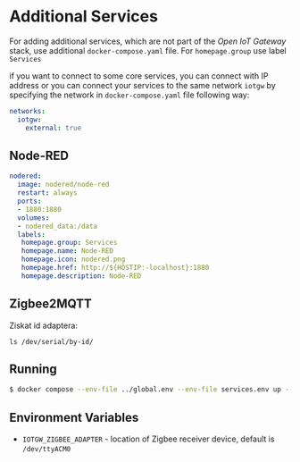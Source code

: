 # Additional Services

For adding additional services, which are not part of the *Open IoT Gateway* stack, use additional `docker-compose.yaml` file. For `homepage.group` use label `Services`

if you want to connect to some core services, you can connect with IP address or you can connect your services to the same network `iotgw` by specifying the network in `docker-compose.yaml` file following way:

```yaml
networks:
  iotgw:
    external: true
```


## Node-RED

```yaml
nodered:
  image: nodered/node-red
  restart: always
  ports:
  - 1880:1880
  volumes:
  - nodered_data:/data
  labels:
   homepage.group: Services
   homepage.name: Node-RED
   homepage.icon: nodered.png
   homepage.href: http://${HOSTIP:-localhost}:1880
   homepage.description: Node-RED
```


## Zigbee2MQTT

Ziskat id adaptera:

```
ls /dev/serial/by-id/
```


## Running

```bash
$ docker compose --env-file ../global.env --env-file services.env up --detach
```

## Environment Variables

* `IOTGW_ZIGBEE_ADAPTER` - location of Zigbee receiver device, default is `/dev/ttyACM0`

